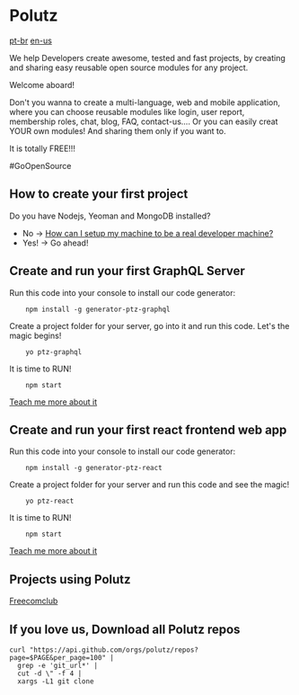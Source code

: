 # Polutz

[pt-br](https://github.com/polutz/polutz/blob/master/README.pt-br.md)
[en-us](https://github.com/polutz/polutz/blob/master/README.md)

We help Developers create awesome, tested and fast projects,
by creating and sharing easy reusable open source modules for any project.

Welcome aboard!

Don't you wanna to create a multi-language, web and mobile application,
where you can choose reusable modules like login, user report, membership roles, chat,
blog, FAQ, contact-us.... Or you can easily creat YOUR own modules! And sharing them only if you want to. 

It is totally FREE!!! 

#GoOpenSource


## How to create your first project

Do you have Nodejs, Yeoman and MongoDB installed?
  - No -> [How can I setup my machine to be a real developer machine?](https://github.com/polutz/polutz/blob/master/docs/setup.md)
  - Yes! -> Go ahead!


## Create and run your first GraphQL Server

Run this code into your console to install our code generator:
```
    npm install -g generator-ptz-graphql
```

Create a project folder for your server, go into it and run this code. Let's the magic begins!
```
    yo ptz-graphql
```

It is time to RUN!
```
    npm start
```

[Teach me more about it](https://github.com/polutz/generator-ptz-graphql/blob/master/README.md)


## Create and run your first react frontend web app

Run this code into your console to install our code generator:
```
    npm install -g generator-ptz-react
```

Create a project folder for your server and run this code and see the magic!
```
    yo ptz-react
```

It is time to RUN!
```
    npm start
```

[Teach me more about it](https://github.com/polutz/generator-ptz-react/blob/master/README.md)



## Projects using Polutz

[Freecomclub](https://github.com/angeloocana/freecomclub)



## If you love us, Download all Polutz repos
```
curl "https://api.github.com/orgs/polutz/repos?page=$PAGE&per_page=100" |
  grep -e 'git_url*' |
  cut -d \" -f 4 |
  xargs -L1 git clone
```
